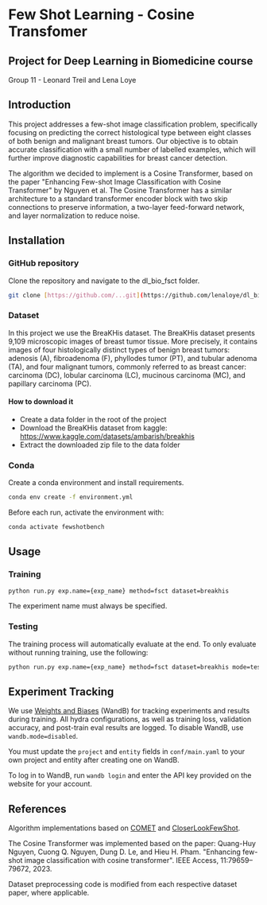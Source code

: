 # Few Shot Learning - Cosine Transfomer
## Project for Deep Learning in Biomedicine course
Group 11 - Leonard Treil and Lena Loye

## Introduction

This project addresses a few-shot image classification problem, specifically focusing on predicting the correct histological type between eight classes of both benign and malignant breast tumors. Our objective is to obtain accurate classification with a small number of labelled examples, which will further improve diagnostic capabilities for breast cancer detection. 

The algorithm we decided to implement is a Cosine Transformer, based on the paper "Enhancing Few-shot Image Classification with Cosine Transformer" by Nguyen et al. The Cosine Transformer has a similar architecture to a standard transformer encoder block with two skip connections to preserve information, a two-layer feed-forward network, and layer normalization to reduce noise. 


## Installation

### GitHub repository
Clone the repository and navigate to the dl_bio_fsct folder.

```bash
git clone [https://github.com/...git](https://github.com/lenaloye/dl_bio_fsct.git)
```

### Dataset
In this project we use the BreaKHis dataset. The BreaKHis dataset presents 9,109 microscopic images of breast tumor tissue. More precisely, it contains images of four histologically distinct types of benign breast tumors: adenosis (A), fibroadenoma (F), phyllodes tumor (PT), and tubular adenoma (TA), and four malignant tumors, commonly referred to as breast cancer: carcinoma (DC), lobular carcinoma (LC), mucinous carcinoma (MC), and papillary carcinoma (PC). 

#### How to download it
- Create a data folder in the root of the project
- Download the BreaKHis dataset from kaggle: https://www.kaggle.com/datasets/ambarish/breakhis
- Extract the downloaded zip file to the data folder

### Conda
Create a conda environment and install requirements.

```bash
conda env create -f environment.yml 
```

Before each run, activate the environment with:

```bash
conda activate fewshotbench
```


## Usage

### Training

```bash
python run.py exp.name={exp_name} method=fsct dataset=breakhis
```
The experiment name must always be specified.

### Testing

The training process will automatically evaluate at the end. To only evaluate without running training, use the following:

```bash
python run.py exp.name={exp_name} method=fsct dataset=breakhis mode=test
```

## Experiment Tracking

We use [Weights and Biases](https://wandb.ai/) (WandB) for tracking experiments and results during training. 
All hydra configurations, as well as training loss, validation accuracy, and post-train eval results are logged.
To disable WandB, use `wandb.mode=disabled`. 

You must update the `project` and `entity` fields in `conf/main.yaml` to your own project and entity after creating one on WandB.

To log in to WandB, run `wandb login` and enter the API key provided on the website for your account.

## References
Algorithm implementations based on [COMET](https://github.com/snap-stanford/comet) and [CloserLookFewShot](https://github.com/wyharveychen/CloserLookFewShot). 

The Cosine Transformer was implemented based on the paper: Quang-Huy Nguyen, Cuong Q. Nguyen, Dung D. Le, and Hieu H. Pham. "Enhancing few-shot image
classification with cosine transformer". IEEE Access, 11:79659–79672, 2023.

Dataset preprocessing code is modified from each respective dataset paper, where applicable.

